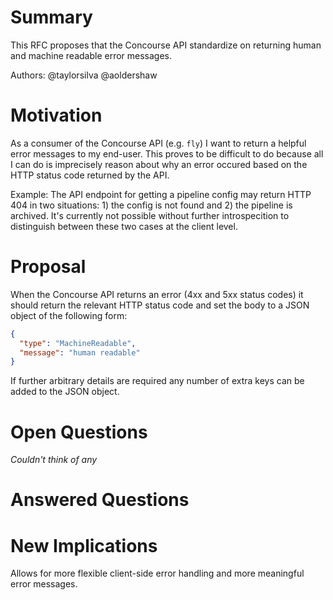 # Summary

This RFC proposes that the Concourse API standardize on returning human and
machine readable error messages.

Authors: @taylorsilva @aoldershaw

# Motivation

As a consumer of the Concourse API (e.g. `fly`) I want to return a helpful error
messages to my end-user. This proves to be difficult to do because all I can do
is imprecisely reason about why an error occured based on the HTTP status code
returned by the API.

Example: The API endpoint for getting a pipeline config may return HTTP 404 in
two situations: 1) the config is not found and 2) the pipeline is archived. It's
currently not possible without further introspecition to distinguish between
these two cases at the client level.


# Proposal

When the Concourse API returns an error (4xx and 5xx status codes) it should
return the relevant HTTP status code and set the body to a JSON object of the
following form:

```json
{
  "type": "MachineReadable",
  "message": "human readable"
}
```

If further arbitrary details are required any number of extra keys can be added
to the JSON object.


# Open Questions

_Couldn't think of any_

# Answered Questions



# New Implications

Allows for more flexible client-side error handling and more meaningful error
messages.
